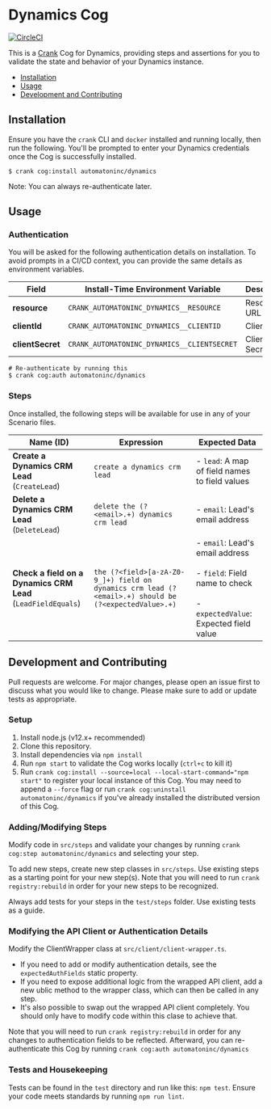 # Dynamics Cog

[![CircleCI](https://circleci.com/gh/run-crank/cog-dynamics/tree/master.svg?style=svg)](https://circleci.com/gh/run-crank/cog-dynamics/tree/master)

This is a [Crank][what-is-crank] Cog for Dynamics, providing
steps and assertions for you to validate the state and behavior of your
Dynamics instance.

* [Installation](#installation)
* [Usage](#usage)
* [Development and Contributing](#development-and-contributing)

## Installation

Ensure you have the `crank` CLI and `docker` installed and running locally,
then run the following.  You'll be prompted to enter your Dynamics
credentials once the Cog is successfully installed.

```shell-session
$ crank cog:install automatoninc/dynamics
```

Note: You can always re-authenticate later.

## Usage

### Authentication
<!-- run `crank cog:readme automatoninc/dynamics` to update -->
<!-- authenticationDetails -->
You will be asked for the following authentication details on installation. To avoid prompts in a CI/CD context, you can provide the same details as environment variables.

| Field | Install-Time Environment Variable | Description |
| --- | --- | --- |
| **resource** | `CRANK_AUTOMATONINC_DYNAMICS__RESOURCE` | Resource URL |
| **clientId** | `CRANK_AUTOMATONINC_DYNAMICS__CLIENTID` | Client Id |
| **clientSecret** | `CRANK_AUTOMATONINC_DYNAMICS__CLIENTSECRET` | Client Secret |

```shell-session
# Re-authenticate by running this
$ crank cog:auth automatoninc/dynamics
```
<!-- authenticationDetailsEnd -->

### Steps
Once installed, the following steps will be available for use in any of your
Scenario files.

<!-- run `crank cog:readme automatoninc/dynamics` to update -->
<!-- stepDetails -->
| Name (ID) | Expression | Expected Data |
| --- | --- | --- |
| **Create a Dynamics CRM Lead**<br>(`CreateLead`) | `create a dynamics crm lead` | - `lead`: A map of field names to field values |
| **Delete a Dynamics CRM Lead**<br>(`DeleteLead`) | `delete the (?<email>.+) dynamics crm lead` | - `email`: Lead's email address |
| **Check a field on a Dynamics CRM Lead**<br>(`LeadFieldEquals`) | `the (?<field>[a-zA-Z0-9_]+) field on dynamics crm lead (?<email>.+) should be (?<expectedValue>.+)` | - `email`: Lead's email address <br><br>- `field`: Field name to check <br><br>- `expectedValue`: Expected field value |
<!-- stepDetailsEnd -->

## Development and Contributing
Pull requests are welcome. For major changes, please open an issue first to
discuss what you would like to change. Please make sure to add or update tests
as appropriate.

### Setup

1. Install node.js (v12.x+ recommended)
2. Clone this repository.
3. Install dependencies via `npm install`
4. Run `npm start` to validate the Cog works locally (`ctrl+c` to kill it)
5. Run `crank cog:install --source=local --local-start-command="npm start"` to
   register your local instance of this Cog. You may need to append a `--force`
   flag or run `crank cog:uninstall automatoninc/dynamics` if you've already
   installed the distributed version of this Cog.

### Adding/Modifying Steps
Modify code in `src/steps` and validate your changes by running
`crank cog:step automatoninc/dynamics` and selecting your step.

To add new steps, create new step classes in `src/steps`. Use existing steps as
a starting point for your new step(s). Note that you will need to run
`crank registry:rebuild` in order for your new steps to be recognized.

Always add tests for your steps in the `test/steps` folder. Use existing tests
as a guide.

### Modifying the API Client or Authentication Details
Modify the ClientWrapper class at `src/client/client-wrapper.ts`.

- If you need to add or modify authentication details, see the
  `expectedAuthFields` static property.
- If you need to expose additional logic from the wrapped API client, add a new
  ublic method to the wrapper class, which can then be called in any step.
- It's also possible to swap out the wrapped API client completely. You should
  only have to modify code within this clase to achieve that.

Note that you will need to run `crank registry:rebuild` in order for any
changes to authentication fields to be reflected. Afterward, you can
re-authenticate this Cog by running `crank cog:auth automatoninc/dynamics`

### Tests and Housekeeping
Tests can be found in the `test` directory and run like this: `npm test`.
Ensure your code meets standards by running `npm run lint`.

[what-is-crank]: https://crank.run?utm_medium=readme&utm_source=automatoninc%2Fdynamics
